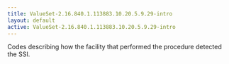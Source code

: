 ```yaml
---
title: ValueSet-2.16.840.1.113883.10.20.5.9.29-intro
layout: default
active: ValueSet-2.16.840.1.113883.10.20.5.9.29-intro
---
```


Codes describing how the facility that performed the procedure detected the SSI.